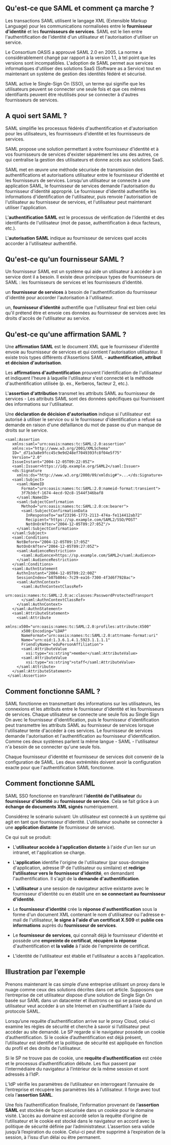## Qu'est-ce que SAML et comment ça marche ?


Les transactions SAML utilisent le langage XML (Extensible Markup Language) pour les 
communications normalisées entre le **fournisseur d'identité** et les **fournisseurs de services**. 
SAML est le lien entre l'authentification de l'identité d'un utilisateur et l'autorisation d'utiliser un service.

Le Consortium OASIS a approuvé SAML 2.0 en 2005. La norme a considérablement changé par rapport 
à la version 1.1, à tel point que les versions sont incompatibles. L'adoption de SAML permet 
aux services informatiques d'utiliser des solutions SaaS (Software as a Service) tout en 
maintenant un système de gestion des identités fédéré et sécurisé.

SAML active le Single-Sign On (SSO), un terme qui signifie que les utilisateurs peuvent 
se connecter une seule fois et que ces mêmes identifiants peuvent être réutilisés pour 
se connecter à d'autres fournisseurs de services.

## A quoi sert SAML ?
SAML simplifie les processus fédérés d'authentification et d'autorisation pour les utilisateurs, 
les fournisseurs d'identité et les fournisseurs de services. 

SAML propose une solution permettant à votre fournisseur d'identité et à vos fournisseurs de services 
d'exister séparément les uns des autres, ce qui centralise la gestion des utilisateurs et donne accès 
aux solutions SaaS.

SAML met en œuvre une méthode sécurisée de transmission des authentifications et autorisations 
utilisateur entre le fournisseur d'identité et les fournisseurs de services. Lorsqu'un utilisateur 
se connecte à une application SAML, le fournisseur de services demande l'autorisation du fournisseur 
d'identité approprié. Le fournisseur d'identité authentifie les informations d'identification 
de l'utilisateur, puis renvoie l'autorisation de l'utilisateur au fournisseur de services, 
et l'utilisateur peut maintenant utiliser l'application.

L'**authentification SAML** est le processus de vérification de l'identité et des identifiants 
de l'utilisateur (mot de passe, authentification à deux facteurs, etc.). 

L'**autorisation SAML** indique au fournisseur de services quel accès accorder à 
l'utilisateur authentifié.

## Qu'est-ce qu'un fournisseur SAML ?
Un fournisseur SAML est un système qui aide un utilisateur à accéder à un service dont 
il a besoin. Il existe deux principaux types de fournisseurs de SAML : 
les fournisseurs de services et les fournisseurs d'identité.

un **fournisseur de services** à besoin de l'authentification du fournisseur d'identité 
pour accorder l'autorisation à l'utilisateur.

un, **fournisseur d'identité** authentifie que l'utilisateur final est bien celui qu'il 
prétend être et envoie ces données au fournisseur de services avec les droits d'accès 
de l'utilisateur au service.

## Qu'est-ce qu'une affirmation SAML ?
Une **affirmation SAML** est le document XML que le fournisseur d'identité envoie au fournisseur
de services et qui contient l'autorisation utilisateur. Il existe trois types différents 
d'Assertions SAML - **authentification, attribut et décision d'autorisation**.

Les **affirmations d'authentification** prouvent l'identification de l'utilisateur et indiquent 
l'heure à laquelle l'utilisateur s'est connecté et la méthode d'authentification 
utilisée (p. ex., Kerberos, facteur 2, etc.).

L'**assertion d'attribution** transmet les attributs SAML au fournisseur de 
services - Les attributs SAML sont des données spécifiques qui fournissent 
des informations sur l'utilisateur.

Une **déclaration de décision d'autorisation** indique si l'utilisateur est autorisé à utiliser 
le service ou si le fournisseur d'identification a refusé sa demande en raison d'une défaillance 
du mot de passe ou d'un manque de droits sur le service.
```
<saml:Assertion
   xmlns:saml="urn:oasis:names:tc:SAML:2.0:assertion"
   xmlns:xs="http://www.w3.org/2001/XMLSchema"
   ID="_d71a3a8e9fcc45c9e9d248ef7049393fc8f04e5f75"
   Version="2.0"
   IssueInstant="2004-12-05T09:22:05Z">
   <saml:Issuer>https://idp.example.org/SAML2</saml:Issuer>
   <ds:Signature
     xmlns:ds="http://www.w3.org/2000/09/xmldsig#">...</ds:Signature>
   <saml:Subject>
     <saml:NameID
       Format="urn:oasis:names:tc:SAML:2.0:nameid-format:transient">
       3f7b3dcf-1674-4ecd-92c8-1544f346baf8
     </saml:NameID>
     <saml:SubjectConfirmation
       Method="urn:oasis:names:tc:SAML:2.0:cm:bearer">
       <saml:SubjectConfirmationData
         InResponseTo="aaf23196-1773-2113-474a-fe114412ab72"
         Recipient="https://sp.example.com/SAML2/SSO/POST"
         NotOnOrAfter="2004-12-05T09:27:05Z"/>
     </saml:SubjectConfirmation>
   </saml:Subject>
   <saml:Conditions
     NotBefore="2004-12-05T09:17:05Z"
     NotOnOrAfter="2004-12-05T09:27:05Z">
     <saml:AudienceRestriction>
       <saml:Audience>https://sp.example.com/SAML2</saml:Audience>
     </saml:AudienceRestriction>
   </saml:Conditions>
   <saml:AuthnStatement
     AuthnInstant="2004-12-05T09:22:00Z"
     SessionIndex="b07b804c-7c29-ea16-7300-4f3d6f7928ac">
     <saml:AuthnContext>
       <saml:AuthnContextClassRef>
         urn:oasis:names:tc:SAML:2.0:ac:classes:PasswordProtectedTransport
       </saml:AuthnContextClassRef>
     </saml:AuthnContext>
   </saml:AuthnStatement>
   <saml:AttributeStatement>
     <saml:Attribute
       xmlns:x500="urn:oasis:names:tc:SAML:2.0:profiles:attribute:X500"
       x500:Encoding="LDAP"
       NameFormat="urn:oasis:names:tc:SAML:2.0:attrname-format:uri"
       Name="urn:oid:1.3.6.1.4.1.5923.1.1.1.1"
       FriendlyName="eduPersonAffiliation">
       <saml:AttributeValue
         xsi:type="xs:string">member</saml:AttributeValue>
       <saml:AttributeValue
         xsi:type="xs:string">staff</saml:AttributeValue>
     </saml:Attribute>
   </saml:AttributeStatement>
 </saml:Assertion>
 ```
## Comment fonctionne SAML ?
SAML fonctionne en transmettant des informations sur les utilisateurs, les connexions et 
les attributs entre le fournisseur d'identité et les fournisseurs de services. Chaque 
utilisateur se connecte une seule fois au Single Sign On avec le fournisseur d'identification, 
puis le fournisseur d'identification peut transmettre les attributs SAML au fournisseur 
de services lorsque l'utilisateur tente d'accéder à ces services. Le fournisseur de services 
demande l'autorisation et l'authentification au fournisseur d'identification. 
Comme ces deux systèmes parlent la même langue - SAML - l'utilisateur n'a besoin 
de se connecter qu'une seule fois.

Chaque fournisseur d'identité et fournisseur de services doit convenir de la configuration de
SAML. Les deux extrémités doivent avoir la configuration exacte pour que l'authentification
SAML fonctionne.


## Comment fonctionne SAML
SAML SSO fonctionne en transférant l'**identité de l'utilisateur** du **fournisseur d'identité** au 
**fournisseur de service**. Cela se fait grâce à un **échange de documents XML signés** numériquement.

Considérez le scénario suivant: Un utilisateur est connecté à un système qui agit en tant que 
fournisseur d'identité. L'utilisateur souhaite se connecter à une **application distante** (le fournisseur de service).

Ce qui suit se produit:

- L'**utilisateur accède à l'application distante** à l'aide d'un lien sur un intranet, 
et l'application se charge.

- L'**application** identifie l'origine de l'utilisateur (par sous-domaine d'application, 
adresse IP de l'utilisateur ou similaire) et **redirige l'utilisateur vers le fournisseur d'identité**, 
en demandant l'authentification. Il s'agit de la **demande d'authentification**.

- L'**utilisateur** a une session de navigateur active existante avec le fournisseur d'identité 
ou en établit une en **se connectant au fournisseur d'identité**.

- Le **fournisseur d'identité** crée la **réponse d'authentification** sous la forme d'un 
document XML contenant le nom d'utilisateur ou l'adresse e-mail de l'utilisateur, 
**le signe à l'aide d'un certificat X.509** et **publie ces informations** auprès du **fournisseur de services**.

- Le **fournisseur de services**, qui connaît déjà le fournisseur d'identité et possède une **empreinte de certificat**, **récupère la réponse** d'authentification et **la valide** à l'aide de l'empreinte de certificat.

- L'identité de l'utilisateur est établie et l'utilisateur a accès à l'application.

## Illustration par l’exemple
Prenons maintenant le cas simple d’une entreprise utilisant un proxy dans le nuage 
comme ceux des solutions décrites dans cet article. Supposons que l’entreprise de 
cet utilisateur dispose d’une solution de Single Sign On basée sur SAML dans un 
datacenter et illustrons ce qui se passe quand un utilisateur veut accéder à un site 
Internet en s’authentifiant à l’aide du protocole SAML.

Lorsqu’une requête d’authentification arrive sur le proxy Cloud, celui-ci 
examine les règles de sécurité et cherche à savoir si l’utilisateur peut 
accéder au site demandé. Le SP regarde si le navigateur possède un cookie 
d’authentification. Si le cookie d’authentification est déjà présent, l’utilisateur 
est identifié et la politique de sécurité est appliquée en fonction du profil et 
des droits de l’utilisateur.

Si le SP ne trouve pas de cookie, une **requête d’authentification** est créée et 
le processus d’authentification débute. Les flux passent par l’intermédiaire du 
navigateur à l’intérieur de la même session et sont adressés à l’IdP.

L’IdP vérifie les paramètres de l’utilisateur en interrogeant l’annuaire 
de l’entreprise et récupère les paramètres liés à l’utilisateur. Il forge avec 
tout cela l’**assertion SAML**.

Une fois l’authentification finalisée, l’information provenant de l’**assertion SAML** 
est stockée de façon sécurisée dans un cookie pour le domaine visité. L’accès au domaine 
est accordé selon la requête d’origine de l’utilisateur et le cookie est stocké dans 
le navigateur en accord avec la politique de sécurité définie par l’administrateur. 
L’assertion sera valide jusqu’à l’expiration du cookie. Celui-ci peut être supprimé à 
l’expiration de la session, à l’issu d’un délai ou être permanent.

